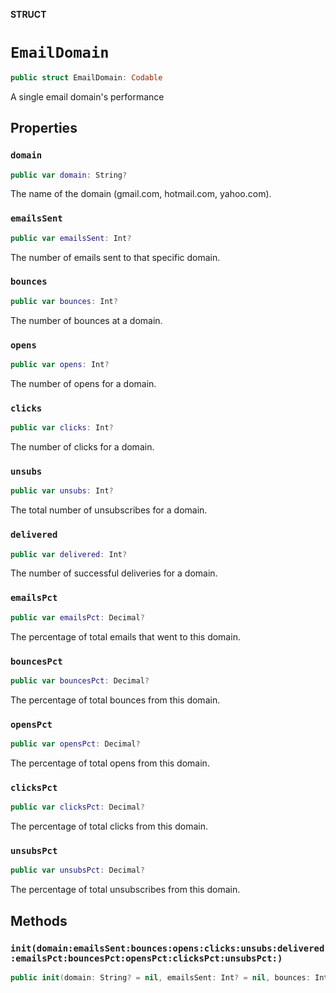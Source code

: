 **STRUCT**

# `EmailDomain`

```swift
public struct EmailDomain: Codable
```

A single email domain&#x27;s performance

## Properties
### `domain`

```swift
public var domain: String?
```

The name of the domain (gmail.com, hotmail.com, yahoo.com).

### `emailsSent`

```swift
public var emailsSent: Int?
```

The number of emails sent to that specific domain.

### `bounces`

```swift
public var bounces: Int?
```

The number of bounces at a domain.

### `opens`

```swift
public var opens: Int?
```

The number of opens for a domain.

### `clicks`

```swift
public var clicks: Int?
```

The number of clicks for a domain.

### `unsubs`

```swift
public var unsubs: Int?
```

The total number of unsubscribes for a domain.

### `delivered`

```swift
public var delivered: Int?
```

The number of successful deliveries for a domain.

### `emailsPct`

```swift
public var emailsPct: Decimal?
```

The percentage of total emails that went to this domain.

### `bouncesPct`

```swift
public var bouncesPct: Decimal?
```

The percentage of total bounces from this domain.

### `opensPct`

```swift
public var opensPct: Decimal?
```

The percentage of total opens from this domain.

### `clicksPct`

```swift
public var clicksPct: Decimal?
```

The percentage of total clicks from this domain.

### `unsubsPct`

```swift
public var unsubsPct: Decimal?
```

The percentage of total unsubscribes from this domain.

## Methods
### `init(domain:emailsSent:bounces:opens:clicks:unsubs:delivered:emailsPct:bouncesPct:opensPct:clicksPct:unsubsPct:)`

```swift
public init(domain: String? = nil, emailsSent: Int? = nil, bounces: Int? = nil, opens: Int? = nil, clicks: Int? = nil, unsubs: Int? = nil, delivered: Int? = nil, emailsPct: Decimal? = nil, bouncesPct: Decimal? = nil, opensPct: Decimal? = nil, clicksPct: Decimal? = nil, unsubsPct: Decimal? = nil)
```
